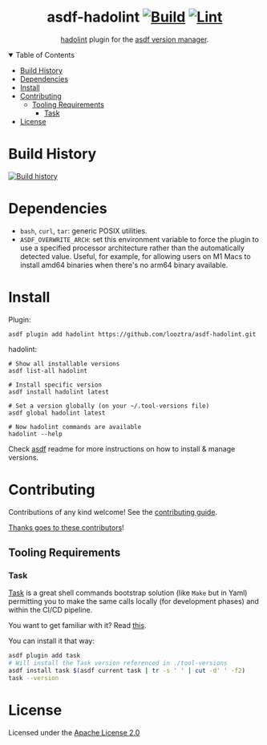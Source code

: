 <div align="center">

# asdf-hadolint [![Build](https://github.com/looztra/asdf-hadolint/actions/workflows/build.yml/badge.svg)](https://github.com/looztra/asdf-hadolint/actions/workflows/build.yml) [![Lint](https://github.com/looztra/asdf-hadolint/actions/workflows/lint.yml/badge.svg)](https://github.com/looztra/asdf-hadolint/actions/workflows/lint.yml)

[hadolint](https://github.com/hadolint/hadolint#readme) plugin for the [asdf version manager](https://asdf-vm.com).

</div>

<details open="open">
<summary>Table of Contents</summary>

- [Build History](#build-history)
- [Dependencies](#dependencies)
- [Install](#install)
- [Contributing](#contributing)
  - [Tooling Requirements](#tooling-requirements)
    - [Task](#task)
- [License](#license)

</details>

# Build History

[![Build history](https://buildstats.info/github/chart/looztra/asdf-hadolint?branch=main)](https://github.com/looztra/asdf-hadolint/actions)

# Dependencies

- `bash`, `curl`, `tar`: generic POSIX utilities.
- `ASDF_OVERWRITE_ARCH`: set this environment variable to force the plugin to use a specified processor architecture rather than the automatically detected value. Useful, for example, for allowing users on M1 Macs to install amd64 binaries when there's no arm64 binary available.

# Install

Plugin:

```shell
asdf plugin add hadolint https://github.com/looztra/asdf-hadolint.git
```

hadolint:

```shell
# Show all installable versions
asdf list-all hadolint

# Install specific version
asdf install hadolint latest

# Set a version globally (on your ~/.tool-versions file)
asdf global hadolint latest

# Now hadolint commands are available
hadolint --help
```

Check [asdf](https://github.com/asdf-vm/asdf) readme for more instructions on how to
install & manage versions.

# Contributing

Contributions of any kind welcome! See the [contributing guide](contributing.md).

[Thanks goes to these contributors](https://github.com/looztra/asdf-hadolint/graphs/contributors)!

## Tooling Requirements

### Task

[Task](https://taskfile.dev/#/) is a great shell commands bootstrap solution (like `Make` but in Yaml) permitting you to make the same calls locally (for development phases) and within the CI/CD pipeline.

You want to get familiar with it? Read [this](https://tsh.io/blog/taskfile-and-gnu-make-for-automation/).

You can install it that way:

```bash
asdf plugin add task
# Will install the Task version referenced in ./tool-versions
asdf install task $(asdf current task | tr -s ' ' | cut -d' ' -f2)
task --version
```

# License

Licensed under the [Apache License 2.0](LICENSE)
